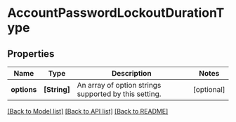 # AccountPasswordLockoutDurationType

## Properties
Name | Type | Description | Notes
------------ | ------------- | ------------- | -------------
**options** | **[String]** | An array of option strings supported by this setting. | [optional] 

[[Back to Model list]](../README.md#documentation-for-models) [[Back to API list]](../README.md#documentation-for-api-endpoints) [[Back to README]](../README.md)


